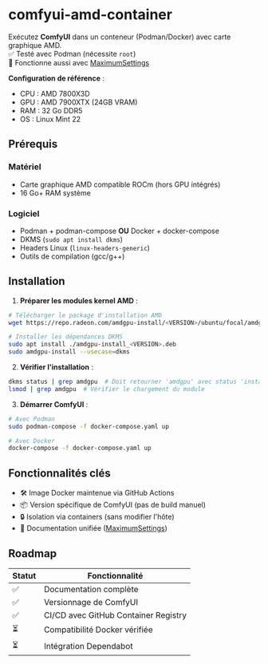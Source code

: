 # comfyui-amd-container

Exécutez **ComfyUI** dans un conteneur (Podman/Docker) avec carte graphique AMD.  
✅ Testé avec Podman (nécessite `root`)  
🚀 Fonctionne aussi avec [MaximumSettings](MAXIMUMSETTINGS.md)

**Configuration de référence** :
- CPU : AMD 7800X3D
- GPU : AMD 7900XTX (24GB VRAM)
- RAM : 32 Go DDR5
- OS : Linux Mint 22

## Prérequis

### Matériel
- Carte graphique AMD compatible ROCm (hors GPU intégrés)
- 16 Go+ RAM système

### Logiciel
- Podman + podman-compose **OU** Docker + docker-compose
- DKMS (`sudo apt install dkms`)
- Headers Linux (`linux-headers-generic`)
- Outils de compilation (gcc/g++)

## Installation

1. **Préparer les modules kernel AMD** :
```bash
# Télécharger le package d'installation AMD
wget https://repo.radeon.com/amdgpu-install/<VERSION>/ubuntu/focal/amdgpu-install_<VERSION>.deb

# Installer les dépendances DKMS
sudo apt install ./amdgpu-install_<VERSION>.deb
sudo amdgpu-install --usecase=dkms
```

2. **Vérifier l'installation** :
```bash
dkms status | grep amdgpu  # Doit retourner 'amdgpu' avec status 'installed'
lsmod | grep amdgpu  # Vérifier le chargement du module
```

3. **Démarrer ComfyUI** :
```bash
# Avec Podman
sudo podman-compose -f docker-compose.yaml up

# Avec Docker
docker-compose -f docker-compose.yaml up
```

## Fonctionnalités clés
- 🛠️ Image Docker maintenue via GitHub Actions
- 📦 Version spécifique de ComfyUI (pas de build manuel)
- 🔒 Isolation via containers (sans modifier l'hôte)
- 📄 Documentation unifiée ([MaximumSettings](MAXIMUMSETTINGS.md))

## Roadmap
| Statut | Fonctionnalité                     |
|--------|------------------------------------|
| ✅     | Documentation complète             |
| ✅     | Versionnage de ComfyUI             |
| ✅     | CI/CD avec GitHub Container Registry |
| ⏳     | Compatibilité Docker vérifiée      |
| ⏳     | Intégration Dependabot             |